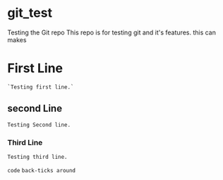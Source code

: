 # git_test
Testing the Git repo
This repo is for testing git and it's features. 
this can makes
# First Line
    `Testing first line.`
## second Line
    Testing Second line.
### Third Line
    Testing third line. 
`code`
`back-ticks around`
